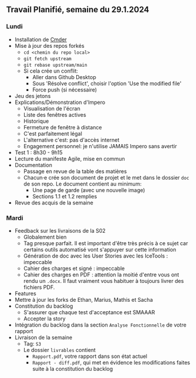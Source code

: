 ## Travail Planifié, semaine du 29.1.2024

### Lundi 

- Installation de [Cmder](https://cmder.app/)
- Mise à jour des repos forkés
  - `cd <chemin du repo local>`
  - `git fetch upstream`
  - `git rebase upstream/main`
  - Si cela crée un conflit:
    - Aller dans Github Desktop
    - Sous 'Résolve conflict', choisir l'option 'Use the modified file'
    - Force push (si nécessaire)
- Jeu des jetons
- Explications/Démonstration d'Impero
  - Visualisation de l'écran
  - Liste des fenêtres actives
  - Historique
  - Fermeture de fenêtre à distance
  - C'est parfaitement légal
  - L'alternative c'est: pas d'accès internet
  - Engagement personnel: je n'utilise JAMAIS Impero sans avertir
- Test 1 : 8h30 - 9h15
- Lecture du manifeste Agile, mise en commun
- Documentation
  - Passage en revue de la table des matières
  - Chacun·e crée son document de projet et le met dans le dossier `doc` de son repo. Le document contient au minimum:
    - Une page de garde (avec une nouvelle image)
    - Sections 1.1 et 1.2 remplies
- Revue des acquis de la semaine

### Mardi 

- Feedback sur les livraisons de la S02
  - Globalement bien
  - Tag presque parfait. Il est important d'être très précis à ce sujet car certains outils automatisé vont s'appuyer sur cette information
  - Génération de doc avec les User Stories avec les IceTools : impeccable
  - Cahier des charges et signé : impeccable
  - Cahier des charges en PDF : attention la moitié d'entre vous ont rendu un `.docx`. Il faut vraiment vous habituer à toujours livrer des fichiers PDF.
- Features
- Mettre à jour les forks de Ethan, Marius, Mathis et Sacha
- Constitution du backlog
  - S'assurer que chaque test d'acceptance est SMAAAR
  - Accepter la story
- Intégration du backlog dans la section `Analyse Fonctionnelle` de votre rapport
- Livraison de la semaine
  - Tag: `S3` 
  - Le dossier `livrables` contient
    - `Rapport.pdf`, votre rapport dans son état actuel
    - `Rapport - diff.pdf`, qui met en évidence les modifications faites suite à la constitution du backlog
